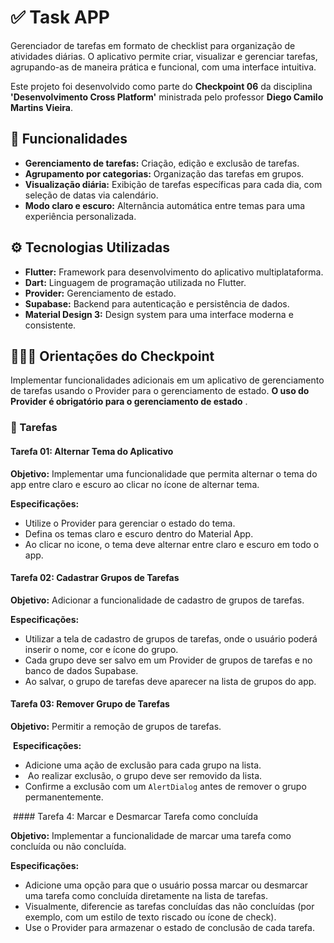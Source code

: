 # ✅ Task APP

Gerenciador de tarefas em formato de checklist para organização de atividades diárias. O aplicativo permite criar, visualizar e gerenciar tarefas, agrupando-as de maneira prática e funcional, com uma interface intuitiva.

Este projeto foi desenvolvido como parte do **Checkpoint 06** da disciplina **'Desenvolvimento Cross Platform'** ministrada pelo professor **Diego Camilo Martins Vieira**.

## 📲 Funcionalidades
* **Gerenciamento de tarefas:** Criação, edição e exclusão de tarefas.
* **Agrupamento por categorias:** Organização das tarefas em grupos.
* **Visualização diária:** Exibição de tarefas específicas para cada dia, com seleção de datas via calendário.
* **Modo claro e escuro:** Alternância automática entre temas para uma experiência personalizada.

## ⚙️ Tecnologias Utilizadas
* **Flutter:** Framework para desenvolvimento do aplicativo multiplataforma.
* **Dart:** Linguagem de programação utilizada no Flutter.
* **Provider:** Gerenciamento de estado.
* **Supabase:** Backend para autenticação e persistência de dados.
* **Material Design 3:** Design system para uma interface moderna e consistente.

## 👨🏻‍🏫 Orientações do Checkpoint

Implementar funcionalidades adicionais em um aplicativo de gerenciamento de tarefas usando o Provider para o gerenciamento de estado. **O uso do Provider é obrigatório para o gerenciamento de estado** .

### 📝 Tarefas

#### Tarefa 01: Alternar Tema do Aplicativo

**Objetivo:** Implementar uma funcionalidade que permita alternar o tema do app entre claro e escuro ao clicar no ícone de alternar tema. 

**Especificações:**
* Utilize o Provider para gerenciar o estado do tema.
* Defina os temas claro e escuro dentro do Material App.
* Ao clicar no icone, o tema deve alternar entre claro e escuro em todo o app. 

#### Tarefa 02: Cadastrar Grupos de Tarefas 

**Objetivo:** Adicionar a funcionalidade de cadastro de grupos de tarefas. 

**Especificações:**
* Utilizar a tela de cadastro de grupos de tarefas, onde o usuário poderá inserir o nome, cor e ícone do grupo.
* Cada grupo deve ser salvo em um Provider de grupos de tarefas e no banco de dados Supabase.
* Ao salvar, o grupo de tarefas deve aparecer na lista de grupos do app.

#### Tarefa 03: Remover Grupo de Tarefas 

**Objetivo:** Permitir a remoção de grupos de tarefas. 

 **Especificações:**
* Adicione uma ação de exclusão para cada grupo na lista.
*  Ao realizar exclusão, o grupo deve ser removido da lista.
* Confirme a exclusão com um ```AlertDialog``` antes de remover o grupo permanentemente.

 #### Tarefa 4: Marcar e Desmarcar Tarefa como concluída 

**Objetivo:** Implementar a funcionalidade de marcar uma tarefa como concluída ou não concluída. 

**Especificações:** 
* Adicione uma opção para que o usuário possa marcar ou desmarcar uma tarefa como concluída diretamente na lista de tarefas. 
* Visualmente, diferencie as tarefas concluídas das não concluídas (por exemplo, com um estilo de texto riscado ou ícone de check). 
* Use o Provider para armazenar o estado de conclusão de cada tarefa. 




